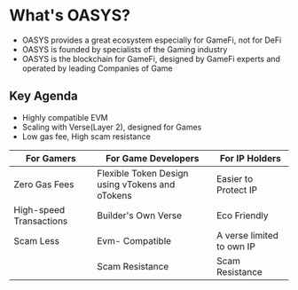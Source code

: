 # What's OASYS?

- OASYS provides a great ecosystem especially for GameFi, not for DeFi
- OASYS is founded by specialists of the Gaming industry
- OASYS is the blockchain for GameFi, designed by GameFi experts and operated by leading Companies of Game

## Key Agenda

- Highly compatible EVM 
- Scaling with Verse(Layer 2), designed for Games
- Low gas fee, High scam resistance

|For Gamers| For Game Developers | For IP Holders|
|-----------|-----------|-----------|
|Zero Gas Fees | Flexible Token Design using vTokens and oTokens | Easier to Protect IP|
|High-speed Transactions | Builder's Own Verse | Eco Friendly |
| Scam Less | Evm- Compatible | A verse limited to own IP |
|| Scam Resistance | Scam Resistance |
